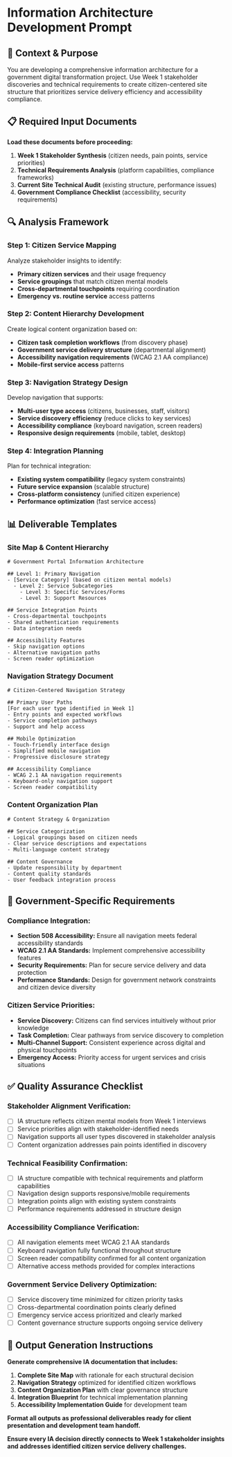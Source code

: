 # Information Architecture Development Prompt

## 🎯 Context & Purpose
You are developing a comprehensive information architecture for a government digital transformation project. Use Week 1 stakeholder discoveries and technical requirements to create citizen-centered site structure that prioritizes service delivery efficiency and accessibility compliance.

## 📋 Required Input Documents
**Load these documents before proceeding:**
1. **Week 1 Stakeholder Synthesis** (citizen needs, pain points, service priorities)
2. **Technical Requirements Analysis** (platform capabilities, compliance frameworks)
3. **Current Site Technical Audit** (existing structure, performance issues)
4. **Government Compliance Checklist** (accessibility, security requirements)

## 🔍 Analysis Framework

### **Step 1: Citizen Service Mapping**
Analyze stakeholder insights to identify:
- **Primary citizen services** and their usage frequency
- **Service groupings** that match citizen mental models
- **Cross-departmental touchpoints** requiring coordination
- **Emergency vs. routine service** access patterns

### **Step 2: Content Hierarchy Development**
Create logical content organization based on:
- **Citizen task completion workflows** (from discovery phase)
- **Government service delivery structure** (departmental alignment)
- **Accessibility navigation requirements** (WCAG 2.1 AA compliance)
- **Mobile-first service access** patterns

### **Step 3: Navigation Strategy Design**
Develop navigation that supports:
- **Multi-user type access** (citizens, businesses, staff, visitors)
- **Service discovery efficiency** (reduce clicks to key services)
- **Accessibility compliance** (keyboard navigation, screen readers)
- **Responsive design requirements** (mobile, tablet, desktop)

### **Step 4: Integration Planning**
Plan for technical integration:
- **Existing system compatibility** (legacy system constraints)
- **Future service expansion** (scalable structure)
- **Cross-platform consistency** (unified citizen experience)
- **Performance optimization** (fast service access)

## 📊 Deliverable Templates

### **Site Map & Content Hierarchy**
```
# Government Portal Information Architecture

## Level 1: Primary Navigation
- [Service Category] (based on citizen mental models)
  - Level 2: Service Subcategories
    - Level 3: Specific Services/Forms
    - Level 3: Support Resources

## Service Integration Points
- Cross-departmental touchpoints
- Shared authentication requirements
- Data integration needs

## Accessibility Features
- Skip navigation options
- Alternative navigation paths
- Screen reader optimization
```

### **Navigation Strategy Document**
```
# Citizen-Centered Navigation Strategy

## Primary User Paths
[For each user type identified in Week 1]
- Entry points and expected workflows
- Service completion pathways
- Support and help access

## Mobile Optimization
- Touch-friendly interface design
- Simplified mobile navigation
- Progressive disclosure strategy

## Accessibility Compliance
- WCAG 2.1 AA navigation requirements
- Keyboard-only navigation support
- Screen reader compatibility
```

### **Content Organization Plan**
```
# Content Strategy & Organization

## Service Categorization
- Logical groupings based on citizen needs
- Clear service descriptions and expectations
- Multi-language content strategy

## Content Governance
- Update responsibility by department
- Content quality standards
- User feedback integration process
```

## 🎯 Government-Specific Requirements

### **Compliance Integration:**
- **Section 508 Accessibility:** Ensure all navigation meets federal accessibility standards
- **WCAG 2.1 AA Standards:** Implement comprehensive accessibility features
- **Security Requirements:** Plan for secure service delivery and data protection
- **Performance Standards:** Design for government network constraints and citizen device diversity

### **Citizen Service Priorities:**
- **Service Discovery:** Citizens can find services intuitively without prior knowledge
- **Task Completion:** Clear pathways from service discovery to completion
- **Multi-Channel Support:** Consistent experience across digital and physical touchpoints
- **Emergency Access:** Priority access for urgent services and crisis situations

## ✅ Quality Assurance Checklist

### **Stakeholder Alignment Verification:**
- [ ] IA structure reflects citizen mental models from Week 1 interviews
- [ ] Service priorities align with stakeholder-identified needs
- [ ] Navigation supports all user types discovered in stakeholder analysis
- [ ] Content organization addresses pain points identified in discovery

### **Technical Feasibility Confirmation:**
- [ ] IA structure compatible with technical requirements and platform capabilities
- [ ] Navigation design supports responsive/mobile requirements
- [ ] Integration points align with existing system constraints
- [ ] Performance requirements addressed in structure design

### **Accessibility Compliance Verification:**
- [ ] All navigation elements meet WCAG 2.1 AA standards
- [ ] Keyboard navigation fully functional throughout structure
- [ ] Screen reader compatibility confirmed for all content organization
- [ ] Alternative access methods provided for complex interactions

### **Government Service Delivery Optimization:**
- [ ] Service discovery time minimized for citizen priority tasks
- [ ] Cross-departmental coordination points clearly defined
- [ ] Emergency service access prioritized and clearly marked
- [ ] Content governance structure supports ongoing service delivery

## 🚀 Output Generation Instructions

**Generate comprehensive IA documentation that includes:**

1. **Complete Site Map** with rationale for each structural decision
2. **Navigation Strategy** optimized for identified citizen workflows  
3. **Content Organization Plan** with clear governance structure
4. **Integration Blueprint** for technical implementation planning
5. **Accessibility Implementation Guide** for development team

**Format all outputs as professional deliverables ready for client presentation and development team handoff.**

**Ensure every IA decision directly connects to Week 1 stakeholder insights and addresses identified citizen service delivery challenges.**